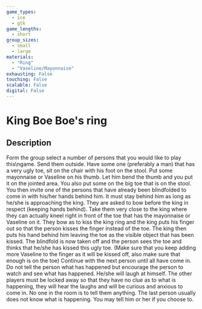 ```yaml
---
game_types:
  - ice
  - gtk
game_lengths:
  - short
group_sizes:
  - small
  - large
materials:
  - "Ring"
  - "Vaseline/Mayonnaise"
exhausting: False
touching: False
scalable: False
digital: False
---
```

# King Boe Boe's ring

## Description
Form the group select a number of persons that you would like to play this\ngame. Send them outside. Have some one (preferably a man) that has a very ugly toe, sit on the chair with his foot on the stool. Put some mayonnaise or Vaseline on his thumb. Let him bend the thumb and you put it on the jointed area. You also put some on the big toe that is on the stool. You then invite one of the persons that have already been blindfolded to come in with his/her hands behind him. It must stay behind him as long as he/she is approaching the king. They are asked to bow before the king in respect (keeping hands behind). Take them very close to the king where they can actually kneel right in front of the toe that has the mayonnaise or Vaseline on it. They bow as to kiss the king ring and the king puts his finger out so that the person kisses the finger instead of the toe. The king then puts his hand behind him leaving the toe as the visible object that has been kissed. The blindfold is now taken off and the person sees the toe and thinks that he/she has kissed this ugly toe. (Make sure that you keep adding more Vaseline to the finger as it will be kissed off, also make sure that enough is on the toe) Continue with the next person until all have come in. Do not tell the person what has happened but encourage the person to watch and see what has happened. He/she will laugh at himself. The other players must be locked away so that they have no clue as to what is happening, they will hear the laughs and will be curious and anxious to come in. No one in the room is to tell them anything. The last person usually does not know what is happening. You may tell him or her if you choose to.
